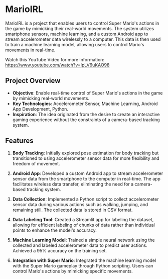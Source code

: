 # MarioIRL

MarioIRL is a project that enables users to control Super Mario's actions in the game by mimicking their real-world movements. The system utilizes smartphone sensors, machine learning, and a custom Android app to stream accelerometer data wirelessly to a computer. This data is then used to train a machine learning model, allowing users to control Mario's movements in real-time.

Watch this YouTube Video for more information: https://www.youtube.com/watch?v=IpLV6uKAO98

## Project Overview

- **Objective**: Enable real-time control of Super Mario's actions in the game by mimicking real-world movements.
- **Key Technologies**: Accelerometer Sensor, Machine Learning, Android App Development, Python.
- **Inspiration**: The idea originated from the desire to create an interactive gaming experience without the constraints of a camera-based tracking system.

## Features

1. **Body Tracking**: Initially explored pose estimation for body tracking but transitioned to using accelerometer sensor data for more flexibility and freedom of movement.

2. **Android App**: Developed a custom Android app to stream accelerometer sensor data from the smartphone to the computer in real-time. The app facilitates wireless data transfer, eliminating the need for a camera-based tracking system.

3. **Data Collection**: Implemented a Python script to collect accelerometer sensor data during various actions such as walking, jumping, and remaining still. The collected data is stored in CSV format.

4. **Data Labeling Tool**: Created a Streamlit app for labeling the dataset, allowing for efficient labeling of chunks of data rather than individual points to enhance the model's accuracy.

5. **Machine Learning Model**: Trained a simple neural network using the collected and labeled accelerometer data to predict user actions. Achieved a 95% accuracy on the training set.

6. **Integration with Super Mario**: Integrated the machine learning model with the Super Mario gameplay through Python scripting. Users can control Mario's actions by mimicking specific movements.